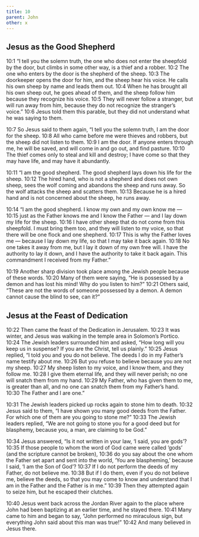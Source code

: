 ```yaml
---
title: 10
parent: John
other: x
---
```


## Jesus as the Good Shepherd

<a name="10:1">10:1</a> “I tell you the solemn truth, the one who does not enter the sheepfold by the door, but climbs in some other way, is a thief and a robber. <a name="10:2">10:2</a> The one who enters by the door is the shepherd of the sheep. <a name="10:3">10:3</a> The doorkeeper opens the door for him, and the sheep hear his voice. He calls his own sheep by name and leads them out. <a name="10:4">10:4</a> When he has brought all his own sheep out, he goes ahead of them, and the sheep follow him because they recognize his voice. <a name="10:5">10:5</a> They will never follow a stranger, but will run away from him, because they do not recognize the stranger’s voice.” <a name="10:6">10:6</a> Jesus told them this parable, but they did not understand what he was saying to them.

<a name="10:7">10:7</a> So Jesus said to them again, “I tell you the solemn truth, I am the door for the sheep. <a name="10:8">10:8</a> All who came before me were thieves and robbers, but the sheep did not listen to them. <a name="10:9">10:9</a> I am the door. If anyone enters through me, he will be saved, and will come in and go out, and find pasture. <a name="10:10">10:10</a> The thief comes only to steal and kill and destroy; I have come so that they may have life, and may have it abundantly.

<a name="10:11">10:11</a> “I am the good shepherd. The good shepherd lays down his life for the sheep. <a name="10:12">10:12</a> The hired hand, who is not a shepherd and does not own sheep, sees the wolf coming and abandons the sheep and runs away. So the wolf attacks the sheep and scatters them. <a name="10:13">10:13</a> Because he is a hired hand and is not concerned about the sheep, he runs away.

<a name="10:14">10:14</a> “I am the good shepherd. I know my own and my own know me — <a name="10:15">10:15</a> just as the Father knows me and I know the Father — and I lay down my life for the sheep. <a name="10:16">10:16</a> I have other sheep that do not come from this sheepfold. I must bring them too, and they will listen to my voice, so that there will be one flock and one shepherd. <a name="10:17">10:17</a> This is why the Father loves me — because I lay down my life, so that I may take it back again. <a name="10:18">10:18</a> No one takes it away from me, but I lay it down of my own free will. I have the authority to lay it down, and I have the authority to take it back again. This commandment I received from my Father.”

<a name="10:19">10:19</a> Another sharp division took place among the Jewish people because of these words. <a name="10:20">10:20</a> Many of them were saying, “He is possessed by a demon and has lost his mind! Why do you listen to him?” <a name="10:21">10:21</a> Others said, “These are not the words of someone possessed by a demon. A demon cannot cause the blind to see, can it?”

## Jesus at the Feast of Dedication

<a name="10:22">10:22</a> Then came the feast of the Dedication in Jerusalem. <a name="10:23">10:23</a> It was winter, and Jesus was walking in the temple area in Solomon’s Portico. <a name="10:24">10:24</a> The Jewish leaders surrounded him and asked, “How long will you keep us in suspense? If you are the Christ, tell us plainly.” <a name="10:25">10:25</a> Jesus replied, “I told you and you do not believe. The deeds I do in my Father’s name testify about me. <a name="10:26">10:26</a> But you refuse to believe because you are not my sheep. <a name="10:27">10:27</a> My sheep listen to my voice, and I know them, and they follow me. <a name="10:28">10:28</a> I give them eternal life, and they will never perish; no one will snatch them from my hand. <a name="10:29">10:29</a> My Father, who has given them to me, is greater than all, and no one can snatch them from my Father’s hand. <a name="10:30">10:30</a> The Father and I are one.”

<a name="10:31">10:31</a> The Jewish leaders picked up rocks again to stone him to death. <a name="10:32">10:32</a> Jesus said to them, “I have shown you many good deeds from the Father. For which one of them are you going to stone me?” <a name="10:33">10:33</a> The Jewish leaders replied, “We are not going to stone you for a good deed but for blasphemy, because you, a man, are claiming to be God.”

<a name="10:34">10:34</a> Jesus answered, “Is it not written in your law, ‘I said, you are gods’? <a name="10:35">10:35</a> If those people to whom the word of God came were called ‘gods’ (and the scripture cannot be broken), <a name="10:36">10:36</a> do you say about the one whom the Father set apart and sent into the world, ‘You are blaspheming,’ because I said, ‘I am the Son of God’? <a name="10:37">10:37</a> If I do not perform the deeds of my Father, do not believe me. <a name="10:38">10:38</a> But if I do them, even if you do not believe me, believe the deeds, so that you may come to know and understand that I am in the Father and the Father is in me.” <a name="10:39">10:39</a> Then they attempted again to seize him, but he escaped their clutches.

<a name="10:40">10:40</a> Jesus went back across the Jordan River again to the place where John had been baptizing at an earlier time, and he stayed there. <a name="10:41">10:41</a> Many came to him and began to say, “John performed no miraculous sign, but everything John said about this man was true!” <a name="10:42">10:42</a> And many believed in Jesus there.
